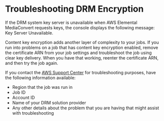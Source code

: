 # Troubleshooting DRM Encryption<a name="troubleshooting-encryption"></a>

If the DRM system key server is unavailable when AWS Elemental MediaConvert requests keys, the console displays the following message: Key Server Unavailable\. 

Content key encryption adds another layer of complexity to your jobs\. If you run into problems on a job that has content key encryption enabled, remove the certificate ARN from your job settings and troubleshoot the job using clear key delivery\. When you have that working, reenter the certificate ARN, and then try the job again\. 

If you contact the [AWS Support Center](https://console.aws.amazon.com/support/home#/) for troubleshooting purposes, have the following information available:
+ Region that the job was run in
+ Job ID
+ Account ID
+ Name of your DRM solution provider
+ Any other details about the problem that you are having that might assist with troubleshooting